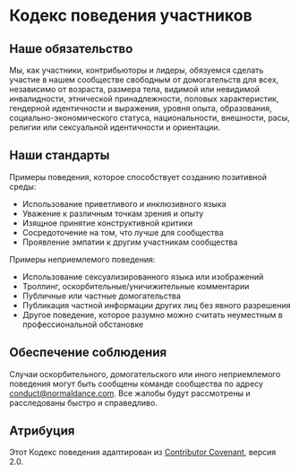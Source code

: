 # Кодекс поведения участников

## Наше обязательство

Мы, как участники, контрибьюторы и лидеры, обязуемся сделать участие в нашем сообществе свободным от домогательств для всех, независимо от возраста, размера тела, видимой или невидимой инвалидности, этнической принадлежности, половых характеристик, гендерной идентичности и выражения, уровня опыта, образования, социально-экономического статуса, национальности, внешности, расы, религии или сексуальной идентичности и ориентации.

## Наши стандарты

Примеры поведения, которое способствует созданию позитивной среды:

- Использование приветливого и инклюзивного языка
- Уважение к различным точкам зрения и опыту
- Изящное принятие конструктивной критики
- Сосредоточение на том, что лучше для сообщества
- Проявление эмпатии к другим участникам сообщества

Примеры неприемлемого поведения:

- Использование сексуализированного языка или изображений
- Троллинг, оскорбительные/уничижительные комментарии
- Публичные или частные домогательства
- Публикация частной информации других лиц без явного разрешения
- Другое поведение, которое разумно можно считать неуместным в профессиональной обстановке

## Обеспечение соблюдения

Случаи оскорбительного, домогательского или иного неприемлемого поведения могут быть сообщены команде сообщества по адресу conduct@normaldance.com. Все жалобы будут рассмотрены и расследованы быстро и справедливо.

## Атрибуция

Этот Кодекс поведения адаптирован из [Contributor Covenant](https://www.contributor-covenant.org), версия 2.0.